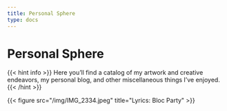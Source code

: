 ```yaml
---
title: Personal Sphere
type: docs
---
```

# Personal Sphere

{{< hint info >}}
Here you’ll find a catalog of my artwork and creative endeavors, my personal blog, and other miscellaneous things I’ve enjoyed.
{{< /hint >}}


{{< figure src="/img/IMG_2334.jpeg" title="Lyrics: Bloc Party" >}}


<!-- ## See also

[We Need to Talk](/professional/we-need-to-talk) -->